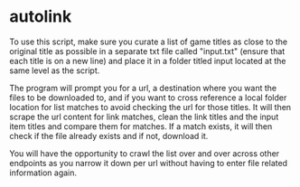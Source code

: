 # autolink
To use this script, make sure you curate a list of game titles as close to the original title as possible in a separate txt file called "input.txt" (ensure that each title is on a new line) and place it in a folder titled input located at the same level as the script.

The program will prompt you for a url, a destination where you want the files to be downloaded to, and if you want to cross reference a local folder location for list matches to avoid checking the url for those titles. It will then scrape the url content for link matches, clean the link titles and the input item titles and compare them for matches. If a match exists, it will then check if the file already exists and if not, download it.

You will have the opportunity to crawl the list over and over across other endpoints as you narrow it down per url without having to enter file related information again.
